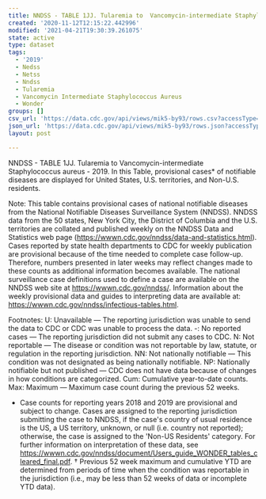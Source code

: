 ```yaml
---
title: NNDSS - TABLE 1JJ. Tularemia to  Vancomycin-intermediate Staphylococcus aureus
created: '2020-11-12T12:15:22.442996'
modified: '2021-04-21T19:30:39.261075'
state: active
type: dataset
tags:
  - '2019'
  - Nedss
  - Netss
  - Nndss
  - Tularemia
  - Vancomycin Intermediate Staphylococcus Aureus
  - Wonder
groups: []
csv_url: 'https://data.cdc.gov/api/views/mik5-by93/rows.csv?accessType=DOWNLOAD'
json_url: 'https://data.cdc.gov/api/views/mik5-by93/rows.json?accessType=DOWNLOAD'
layout: post

---
```

NNDSS - TABLE 1JJ. Tularemia to  Vancomycin-intermediate Staphylococcus aureus - 2019. In this Table, provisional cases* of notifiable diseases are displayed for United States, U.S. territories, and Non-U.S. residents. 

Note: 
This table contains provisional cases of national notifiable diseases from the National Notifiable Diseases Surveillance System (NNDSS). NNDSS data from the 50 states, New York City, the District of Columbia and the U.S. territories are collated and published weekly on the NNDSS Data and Statistics web page (https://wwwn.cdc.gov/nndss/data-and-statistics.html). Cases reported by state health departments to CDC for weekly publication are provisional because of the time needed to complete case follow-up. Therefore, numbers presented in later weeks may reflect changes made to these counts as additional information becomes available. The national surveillance case definitions used to define a case are available on the NNDSS web site at https://wwwn.cdc.gov/nndss/. Information about the weekly provisional data and guides to interpreting data are available at: https://wwwn.cdc.gov/nndss/infectious-tables.html. 

Footnotes:
U: Unavailable — The reporting jurisdiction was unable to send the data to CDC or CDC was unable to process the data.
-: No reported cases — The reporting jurisdiction did not submit any cases to CDC.
N: Not reportable — The disease or condition was not reportable by law, statute, or regulation in the reporting jurisdiction.
NN: Not nationally notifiable — This condition was not designated as being nationally notifiable.
NP: Nationally notifiable but not published — CDC does not have data because of changes in how conditions are categorized.
Cum: Cumulative year-to-date counts.
Max: Maximum — Maximum case count during the previous 52 weeks.
* Case counts for reporting years 2018 and 2019 are provisional and subject to change. Cases are assigned to the reporting jurisdiction submitting the case to NNDSS, if the case's country of usual residence is the US, a US territory, unknown, or null (i.e. country not reported); otherwise, the case is assigned to the 'Non-US Residents' category. For further information on interpretation of these data, see https://wwwn.cdc.gov/nndss/document/Users_guide_WONDER_tables_cleared_final.pdf. 
† Previous 52 week maximum and cumulative YTD are determined from periods of time when the condition was reportable in the jurisdiction (i.e., may be less than 52 weeks of data or incomplete YTD data).
